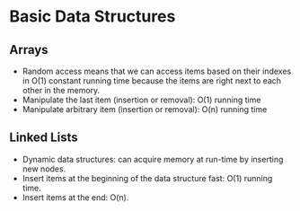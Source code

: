 # Basic Data Structures
## Arrays
- Random access means that we can access items based on their indexes in O(1) constant running time because the items are right next to each other in the memory.
- Manipulate the last item (insertion or removal): O(1) running time
- Manipulate arbitrary item (insertion or removal): O(n) running time

## Linked Lists
- Dynamic data structures: can acquire memory at run-time by inserting new nodes.
- Insert items at the beginning of the data structure fast: O(1) running time.
- Insert items at the end: O(n).